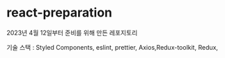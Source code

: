 # react-preparation

2023년 4월 12일부터 준비를 위해 만든 레포지토리

기술 스택 : Styled Components, eslint, prettier, Axios,Redux-toolkit, Redux,
